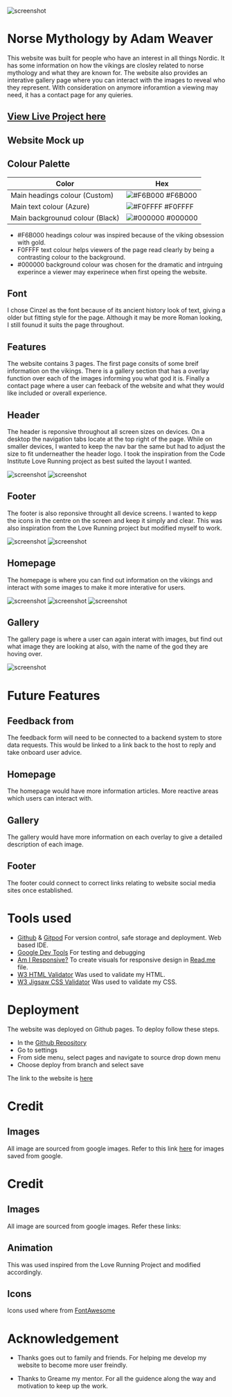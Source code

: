 ![screenshot](documentation/website-logo.jpeg)
# Norse Mythology by Adam Weaver

This website was built for people who have an interest in all things Nordic.
It has some information on how the vikings are closley related to norse mythology and what they are known for. The website also provides an interative gallery page where you can interact with the images to reveal who they represent. With consideration on anymore inforamtion a viewing may need, it has a contact page for any quieries.

## [View Live Project here](https://github.com/AdamWeaver94/project-1/settings/pages#:~:text=https%3A//adamweaver94.github.io/project%2D1/)

## Website Mock up 


## Colour Palette

| Color             | Hex                                                                |
| ----------------- | ------------------------------------------------------------------ |
| Main headings colour (Custom) | ![#F6B000](https://via.placeholder.com/10/F6B000?text=+) #F6B000 |
| Main text colour (Azure) | ![#F0FFFF](https://via.placeholder.com/10/F0FFFF?text=+) #F0FFFF |
| Main backgrounud colour (Black)| ![#000000](https://via.placeholder.com/10/000000?text=+) #000000 |

- #F6B000 headings colour was inspired because of the viking obsession with gold.
- F0FFFF text colour helps viewers of the page read clearly by being a contrasting colour to the background.
- #000000 background colour was chosen for the dramatic and intrguing experince a viewer may experinece when first opeing the website.

## Font

I chose Cinzel as the font because of its ancient history look of text, giving a older but fitting style for the page. Although it may be more Roman looking, I still founud it suits the page throughout.


## Features

The website contains 3 pages. The first page consits of some breif information on the vikings. There is a gallery section that has a overlay function over each of the images informing you what god it is. Finally a contact page where a user can feeback of the website and what they would like included or overall experience.

## Header

The header is reponsive throughout all screen sizes on devices. On a desktop the navigation tabs locate at the top right of the page. While on smaller devices, I wanted to keep the nav bar the same but had to adjust the size to fit underneather the header logo. I took the inspiration from the Code Institute Love Running project as best suited the layout I wanted.

![screenshot](documentation/header.jpeg)
![screenshot](documentation/header-mobile.jpeg)

## Footer

The footer is also reponsive throught all device screens. I wanted to kepp the icons in the centre on the screen and keep it simply and clear. This was also inspiration from the Love Running project but modified myself to work.

![screenshot](documentation/footer-desktop.jpeg)
![screenshot](documentation/footer-mobile.jpeg)
## Homepage

The homepage is where you can find out information on the vikings and interact with some images to make it more interative for users.

![screenshot](documentation/homepage-header.jpeg)
![screenshot](documentation/homepage-info.jpeg)
![screenshot](documentation/homepage-cards.jpeg)

## Gallery

The gallery page is where a user can again interat with images, but find out what image they are looking at also, with the name of the god they are hoving over.

![screenshot](documentation/homepage-cards.jpeg)

# Future Features

## Feedback from

The feedback form will need to be connected to a backend system to store data requests. This would be linked to a link back to the host to reply and take onboard user advice.

## Homepage

The homepage would have more information articles. More reactive areas which users can interact with.

## Gallery

The gallery would have more information on each overlay to give a detailed description of each image.

## Footer

The footer could connect to correct links relating to website social media sites once established.

# Tools used

- [Github](https://github.com/) & [Gitpod](https://gitpod.io/) For version control, safe storage and deployment. Web based IDE. 
- [Google Dev Tools](https://developer.chrome.com/docs/devtools/) For testing and debugging
- [Am I Responsive?](https://ui.dev/amiresponsive?url=https://jaycode88.github.io/msp-1) To create visuals for responsive design in [Read.me](https://github.com/AdamWeaver94/project-1/blob/master/README.md) file.
- [W3 HTML Validator](https://validator.w3.org/) Was used to validate my HTML.
- [W3 Jigsaw CSS Validator](https://jigsaw.w3.org/css-validator/) Was used to validate my CSS.

# Deployment

The website was deployed on Github pages. To deploy follow these steps.

- In the [Github Repository](https://github.com/AdamWeaver94/project-1)
- Go to settings
- From side menu, select pages and navigate to source drop down menu
- Choose deploy from branch and select save

The link to the website is [here](https://8000-adamweaver94-project1-e3h77ua4jcs.ws-eu95.gitpod.io/index.html)

# Credit

## Images

All image are sourced from google images. 
Refer to this link [here](https://github.com/AdamWeaver94/project-1/tree/master/assets/images) for images saved from google.

# Credit

## Images

All image are sourced from google images. 
Refer these links: 

## Animation

This was used inspired from the Love Running Project and modified accordingly.

## Icons

Icons used where from [FontAwesome](https://fontawesome.com/)

# Acknowledgement

- Thanks goes out to family and friends. For helping me develop my website to become more user freindly.

- Thanks to Greame my mentor. For all the guidence along the way and motivation to keep up the work.
